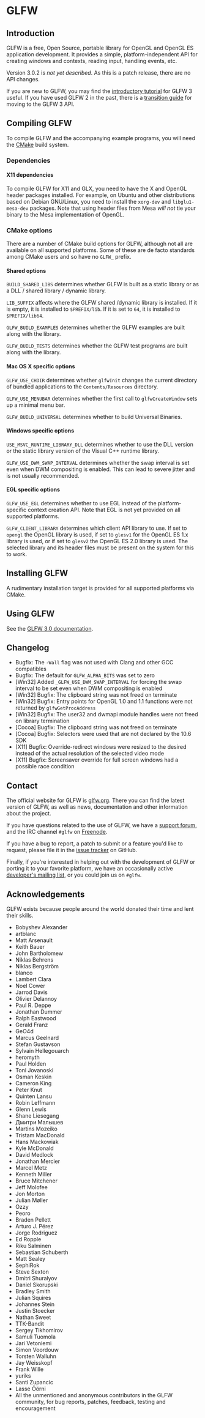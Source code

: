 # GLFW

## Introduction

GLFW is a free, Open Source, portable library for OpenGL and OpenGL ES
application development.  It provides a simple, platform-independent API for
creating windows and contexts, reading input, handling events, etc.

Version 3.0.2 is *not yet described*.  As this is a patch release, there are no
API changes.

If you are new to GLFW, you may find the
[introductory tutorial](http://www.glfw.org/docs/3.0/quick.html) for GLFW
3 useful.  If you have used GLFW 2 in the past, there is a
[transition guide](http://www.glfw.org/docs/3.0/moving.html) for moving to the
GLFW 3 API.


## Compiling GLFW

To compile GLFW and the accompanying example programs, you will need the
[CMake](http://www.cmake.org/) build system.


### Dependencies

#### X11 dependencies

To compile GLFW for X11 and GLX, you need to have the X and OpenGL header
packages installed.  For example, on Ubuntu and other distributions based on
Debian GNU/Linux, you need to install the `xorg-dev` and `libglu1-mesa-dev`
packages.  Note that using header files from Mesa *will not* tie your binary to
the Mesa implementation of OpenGL.


### CMake options

There are a number of CMake build options for GLFW, although not all are
available on all supported platforms.  Some of these are de facto standards
among CMake users and so have no `GLFW_` prefix.


#### Shared options

`BUILD_SHARED_LIBS` determines whether GLFW is built as a static
library or as a DLL / shared library / dynamic library.

`LIB_SUFFIX` affects where the GLFW shared /dynamic library is
installed.  If it is empty, it is installed to `$PREFIX/lib`.  If it is set to
`64`, it is installed to `$PREFIX/lib64`.

`GLFW_BUILD_EXAMPLES` determines whether the GLFW examples are built
along with the library.

`GLFW_BUILD_TESTS` determines whether the GLFW test programs are
built along with the library.


#### Mac OS X specific options

`GLFW_USE_CHDIR` determines whether `glfwInit` changes the current
directory of bundled applications to the `Contents/Resources` directory.

`GLFW_USE_MENUBAR` determines whether the first call to
`glfwCreateWindow` sets up a minimal menu bar.

`GLFW_BUILD_UNIVERSAL` determines whether to build Universal Binaries.


#### Windows specific options

`USE_MSVC_RUNTIME_LIBRARY_DLL` determines whether to use the DLL version or the
static library version of the Visual C++ runtime library.

`GLFW_USE_DWM_SWAP_INTERVAL` determines whether the swap interval is set even
when DWM compositing is enabled.  This can lead to severe jitter and is not
usually recommended.


#### EGL specific options

`GLFW_USE_EGL` determines whether to use EGL instead of the platform-specific
context creation API.  Note that EGL is not yet provided on all supported
platforms.

`GLFW_CLIENT_LIBRARY` determines which client API library to use.  If set to
`opengl` the OpenGL library is used, if set to `glesv1` for the OpenGL ES 1.x
library is used, or if set to `glesv2` the OpenGL ES 2.0 library is used.  The
selected library and its header files must be present on the system for this to
work.


## Installing GLFW

A rudimentary installation target is provided for all supported platforms via
CMake.


## Using GLFW

See the [GLFW 3.0 documentation](http://www.glfw.org/docs/3.0/).


## Changelog

 - Bugfix: The `-Wall` flag was not used with Clang and other GCC compatibles
 - Bugfix: The default for `GLFW_ALPHA_BITS` was set to zero
 - [Win32] Added `_GLFW_USE_DWM_SWAP_INTERVAL` for forcing the swap interval
           to be set even when DWM compositing is enabled
 - [Win32] Bugfix: The clipboard string was not freed on terminate
 - [Win32] Bugfix: Entry points for OpenGL 1.0 and 1.1 functions were not
                   returned by `glfwGetProcAddress`
 - [Win32] Bugfix: The user32 and dwmapi module handles were not freed on
                   library termination
 - [Cocoa] Bugfix: The clipboard string was not freed on terminate
 - [Cocoa] Bugfix: Selectors were used that are not declared by the 10.6 SDK
 - [X11] Bugfix: Override-redirect windows were resized to the desired instead
                 of the actual resolution of the selected video mode
 - [X11] Bugfix: Screensaver override for full screen windows had a possible
                 race condition


## Contact

The official website for GLFW is [glfw.org](http://www.glfw.org/).  There you
can find the latest version of GLFW, as well as news, documentation and other
information about the project.

If you have questions related to the use of GLFW, we have a
[support forum](https://sourceforge.net/p/glfw/discussion/247562/), and the IRC
channel `#glfw` on [Freenode](http://freenode.net/).

If you have a bug to report, a patch to submit or a feature you'd like to
request, please file it in the
[issue tracker](https://github.com/glfw/glfw/issues) on GitHub.

Finally, if you're interested in helping out with the development of GLFW or
porting it to your favorite platform, we have an occasionally active
[developer's mailing list](https://lists.stacken.kth.se/mailman/listinfo/glfw-dev),
or you could join us on `#glfw`.


## Acknowledgements

GLFW exists because people around the world donated their time and lent their
skills.

 - Bobyshev Alexander
 - artblanc
 - Matt Arsenault
 - Keith Bauer
 - John Bartholomew
 - Niklas Behrens
 - Niklas Bergström
 - blanco
 - Lambert Clara
 - Noel Cower
 - Jarrod Davis
 - Olivier Delannoy
 - Paul R. Deppe
 - Jonathan Dummer
 - Ralph Eastwood
 - Gerald Franz
 - GeO4d
 - Marcus Geelnard
 - Stefan Gustavson
 - Sylvain Hellegouarch
 - heromyth
 - Paul Holden
 - Toni Jovanoski
 - Osman Keskin
 - Cameron King
 - Peter Knut
 - Quinten Lansu
 - Robin Leffmann
 - Glenn Lewis
 - Shane Liesegang
 - Дмитри Малышев
 - Martins Mozeiko
 - Tristam MacDonald
 - Hans Mackowiak
 - Kyle McDonald
 - David Medlock
 - Jonathan Mercier
 - Marcel Metz
 - Kenneth Miller
 - Bruce Mitchener
 - Jeff Molofee
 - Jon Morton
 - Julian Møller
 - Ozzy
 - Peoro
 - Braden Pellett
 - Arturo J. Pérez
 - Jorge Rodriguez
 - Ed Ropple
 - Riku Salminen
 - Sebastian Schuberth
 - Matt Sealey
 - SephiRok
 - Steve Sexton
 - Dmitri Shuralyov
 - Daniel Skorupski
 - Bradley Smith
 - Julian Squires
 - Johannes Stein
 - Justin Stoecker
 - Nathan Sweet
 - TTK-Bandit
 - Sergey Tikhomirov
 - Samuli Tuomola
 - Jari Vetoniemi
 - Simon Voordouw
 - Torsten Walluhn
 - Jay Weisskopf
 - Frank Wille
 - yuriks
 - Santi Zupancic
 - Lasse Öörni
 - All the unmentioned and anonymous contributors in the GLFW community, for bug
   reports, patches, feedback, testing and encouragement

